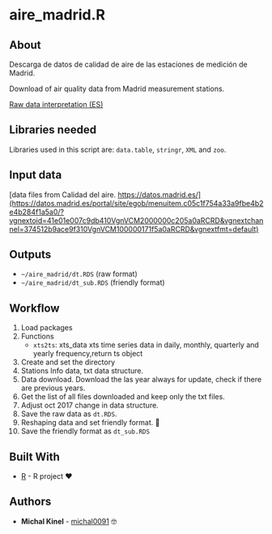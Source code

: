# aire_madrid.R

## About
Descarga de datos de calidad de aire de las estaciones de medición de Madrid.

Download of air quality data from Madrid measurement stations.

[Raw data interpretation (ES)](https://datos.madrid.es/FWProjects/egob/Catalogo/MedioAmbiente/Aire/Ficheros/Interprete_ficheros_%20calidad_%20del_%20aire_global.pdf)

## Libraries needed
Libraries used in this script are: `data.table`, `stringr`, `XML` and `zoo`.

## Input data
[data files from Calidad del aire. https://datos.madrid.es/](https://datos.madrid.es/portal/site/egob/menuitem.c05c1f754a33a9fbe4b2e4b284f1a5a0/?vgnextoid=41e01e007c9db410VgnVCM2000000c205a0aRCRD&vgnextchannel=374512b9ace9f310VgnVCM100000171f5a0aRCRD&vgnextfmt=default)

## Outputs
* `~/aire_madrid/dt.RDS` (raw format)
* `~/aire_madrid/dt_sub.RDS` (friendly format) 

## Workflow

1. Load packages
2. Functions
    * `xts2ts`: xts_data xts time series data in daily, monthly, quarterly and yearly frequency,return ts object
3. Create and set the directory
4. Stations Info data, txt data structure.
5. Data download. Download the las year always for update, check if there are previous years.
6. Get the list of all files downloaded and keep only the txt files.
7. Adjust oct 2017 change in data structure.
8. Save the raw data as `dt.RDS`.
9. Reshaping data and set friendly format. 🤗
10. Save the friendly format as `dt_sub.RDS`
 
## Built With

* [R](https://www.r-project.org/) - R project ❤️

## Authors

* **Michal Kinel** - [michal0091](https://github.com/michal0091) 🤓
